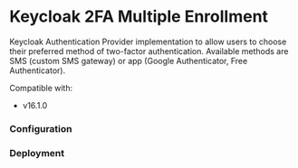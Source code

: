 # Keycloak 2FA Multiple Enrollment

Keycloak Authentication Provider implementation to allow users to choose their preferred method of two-factor authentication.
Available methods are SMS (custom SMS gateway) or app (Google Authenticator, Free Authenticator).

Compatible with:
- v16.1.0

### Configuration


### Deployment
